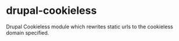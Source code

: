 # drupal-cookieless
Drupal Cookieless module which rewrites static urls to the cookieless domain specified.
